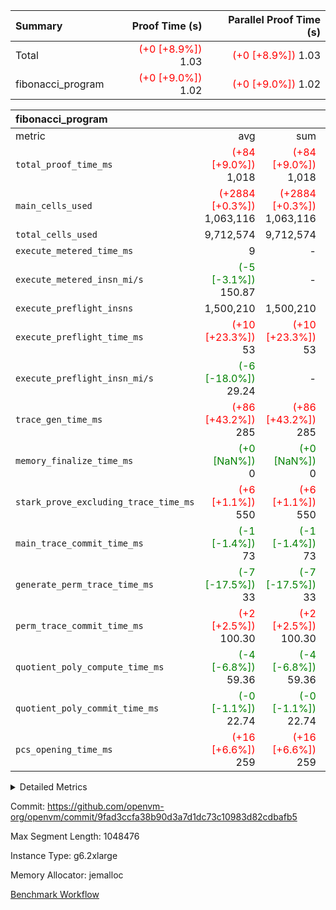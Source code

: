 | Summary | Proof Time (s) | Parallel Proof Time (s) |
|:---|---:|---:|
| Total | <span style='color: red'>(+0 [+8.9%])</span> 1.03 | <span style='color: red'>(+0 [+8.9%])</span> 1.03 |
| fibonacci_program | <span style='color: red'>(+0 [+9.0%])</span> 1.02 | <span style='color: red'>(+0 [+9.0%])</span> 1.02 |


| fibonacci_program |||||
|:---|---:|---:|---:|---:|
|metric|avg|sum|max|min|
| `total_proof_time_ms ` | <span style='color: red'>(+84 [+9.0%])</span> 1,018 | <span style='color: red'>(+84 [+9.0%])</span> 1,018 | <span style='color: red'>(+84 [+9.0%])</span> 1,018 | <span style='color: red'>(+84 [+9.0%])</span> 1,018 |
| `main_cells_used     ` | <span style='color: red'>(+2884 [+0.3%])</span> 1,063,116 | <span style='color: red'>(+2884 [+0.3%])</span> 1,063,116 | <span style='color: red'>(+2884 [+0.3%])</span> 1,063,116 | <span style='color: red'>(+2884 [+0.3%])</span> 1,063,116 |
| `total_cells_used    ` |  9,712,574 |  9,712,574 |  9,712,574 |  9,712,574 |
| `execute_metered_time_ms` |  9 | -          | -          | -          |
| `execute_metered_insn_mi/s` | <span style='color: green'>(-5 [-3.1%])</span> 150.87 | -          | <span style='color: green'>(-5 [-3.1%])</span> 150.87 | <span style='color: green'>(-5 [-3.1%])</span> 150.87 |
| `execute_preflight_insns` |  1,500,210 |  1,500,210 |  1,500,210 |  1,500,210 |
| `execute_preflight_time_ms` | <span style='color: red'>(+10 [+23.3%])</span> 53 | <span style='color: red'>(+10 [+23.3%])</span> 53 | <span style='color: red'>(+10 [+23.3%])</span> 53 | <span style='color: red'>(+10 [+23.3%])</span> 53 |
| `execute_preflight_insn_mi/s` | <span style='color: green'>(-6 [-18.0%])</span> 29.24 | -          | <span style='color: green'>(-6 [-18.0%])</span> 29.24 | <span style='color: green'>(-6 [-18.0%])</span> 29.24 |
| `trace_gen_time_ms   ` | <span style='color: red'>(+86 [+43.2%])</span> 285 | <span style='color: red'>(+86 [+43.2%])</span> 285 | <span style='color: red'>(+86 [+43.2%])</span> 285 | <span style='color: red'>(+86 [+43.2%])</span> 285 |
| `memory_finalize_time_ms` | <span style='color: green'>(+0 [NaN%])</span> 0 | <span style='color: green'>(+0 [NaN%])</span> 0 | <span style='color: green'>(+0 [NaN%])</span> 0 | <span style='color: green'>(+0 [NaN%])</span> 0 |
| `stark_prove_excluding_trace_time_ms` | <span style='color: red'>(+6 [+1.1%])</span> 550 | <span style='color: red'>(+6 [+1.1%])</span> 550 | <span style='color: red'>(+6 [+1.1%])</span> 550 | <span style='color: red'>(+6 [+1.1%])</span> 550 |
| `main_trace_commit_time_ms` | <span style='color: green'>(-1 [-1.4%])</span> 73 | <span style='color: green'>(-1 [-1.4%])</span> 73 | <span style='color: green'>(-1 [-1.4%])</span> 73 | <span style='color: green'>(-1 [-1.4%])</span> 73 |
| `generate_perm_trace_time_ms` | <span style='color: green'>(-7 [-17.5%])</span> 33 | <span style='color: green'>(-7 [-17.5%])</span> 33 | <span style='color: green'>(-7 [-17.5%])</span> 33 | <span style='color: green'>(-7 [-17.5%])</span> 33 |
| `perm_trace_commit_time_ms` | <span style='color: red'>(+2 [+2.5%])</span> 100.30 | <span style='color: red'>(+2 [+2.5%])</span> 100.30 | <span style='color: red'>(+2 [+2.5%])</span> 100.30 | <span style='color: red'>(+2 [+2.5%])</span> 100.30 |
| `quotient_poly_compute_time_ms` | <span style='color: green'>(-4 [-6.8%])</span> 59.36 | <span style='color: green'>(-4 [-6.8%])</span> 59.36 | <span style='color: green'>(-4 [-6.8%])</span> 59.36 | <span style='color: green'>(-4 [-6.8%])</span> 59.36 |
| `quotient_poly_commit_time_ms` | <span style='color: green'>(-0 [-1.1%])</span> 22.74 | <span style='color: green'>(-0 [-1.1%])</span> 22.74 | <span style='color: green'>(-0 [-1.1%])</span> 22.74 | <span style='color: green'>(-0 [-1.1%])</span> 22.74 |
| `pcs_opening_time_ms ` | <span style='color: red'>(+16 [+6.6%])</span> 259 | <span style='color: red'>(+16 [+6.6%])</span> 259 | <span style='color: red'>(+16 [+6.6%])</span> 259 | <span style='color: red'>(+16 [+6.6%])</span> 259 |



<details>
<summary>Detailed Metrics</summary>

|  | memory_to_vec_partition_time_ms | keygen_time_ms | app proof_time_ms |
| --- | --- | --- |
|  | 57 | 332 | 1,185 | 

| group | prove_segment_time_ms | memory_to_vec_partition_time_ms | fri.log_blowup | execute_metered_time_ms | execute_metered_insns | execute_metered_insn_mi/s | compute_user_public_values_proof_time_ms |
| --- | --- | --- | --- | --- | --- | --- | --- |
| fibonacci_program | 1,018 | 41 | 1 | 9 | 1,500,210 | 150.87 | 142 | 

| group | air_name | quotient_deg | interactions | constraints |
| --- | --- | --- | --- | --- |
| fibonacci_program | AccessAdapterAir<16> | 2 | 5 | 12 | 
| fibonacci_program | AccessAdapterAir<2> | 2 | 5 | 12 | 
| fibonacci_program | AccessAdapterAir<32> | 2 | 5 | 12 | 
| fibonacci_program | AccessAdapterAir<4> | 2 | 5 | 12 | 
| fibonacci_program | AccessAdapterAir<8> | 2 | 5 | 12 | 
| fibonacci_program | BitwiseOperationLookupAir<8> | 2 | 2 | 4 | 
| fibonacci_program | MemoryMerkleAir<8> | 2 | 4 | 39 | 
| fibonacci_program | PersistentBoundaryAir<8> | 2 | 3 | 7 | 
| fibonacci_program | PhantomAir | 2 | 3 | 5 | 
| fibonacci_program | Poseidon2PeripheryAir<BabyBearParameters>, 1> | 2 | 1 | 286 | 
| fibonacci_program | ProgramAir | 1 | 1 | 4 | 
| fibonacci_program | RangeTupleCheckerAir<2> | 1 | 1 | 4 | 
| fibonacci_program | Rv32HintStoreAir | 2 | 18 | 28 | 
| fibonacci_program | VariableRangeCheckerAir | 1 | 1 | 4 | 
| fibonacci_program | VmAirWrapper<Rv32BaseAluAdapterAir, BaseAluCoreAir<4, 8> | 2 | 20 | 37 | 
| fibonacci_program | VmAirWrapper<Rv32BaseAluAdapterAir, LessThanCoreAir<4, 8> | 2 | 18 | 40 | 
| fibonacci_program | VmAirWrapper<Rv32BaseAluAdapterAir, ShiftCoreAir<4, 8> | 2 | 24 | 91 | 
| fibonacci_program | VmAirWrapper<Rv32BranchAdapterAir, BranchEqualCoreAir<4> | 2 | 11 | 20 | 
| fibonacci_program | VmAirWrapper<Rv32BranchAdapterAir, BranchLessThanCoreAir<4, 8> | 2 | 13 | 35 | 
| fibonacci_program | VmAirWrapper<Rv32CondRdWriteAdapterAir, Rv32JalLuiCoreAir> | 2 | 10 | 18 | 
| fibonacci_program | VmAirWrapper<Rv32JalrAdapterAir, Rv32JalrCoreAir> | 2 | 16 | 20 | 
| fibonacci_program | VmAirWrapper<Rv32LoadStoreAdapterAir, LoadSignExtendCoreAir<4, 8> | 2 | 18 | 33 | 
| fibonacci_program | VmAirWrapper<Rv32LoadStoreAdapterAir, LoadStoreCoreAir<4> | 2 | 17 | 40 | 
| fibonacci_program | VmAirWrapper<Rv32MultAdapterAir, DivRemCoreAir<4, 8> | 2 | 25 | 84 | 
| fibonacci_program | VmAirWrapper<Rv32MultAdapterAir, MulHCoreAir<4, 8> | 2 | 24 | 31 | 
| fibonacci_program | VmAirWrapper<Rv32MultAdapterAir, MultiplicationCoreAir<4, 8> | 2 | 19 | 19 | 
| fibonacci_program | VmAirWrapper<Rv32RdWriteAdapterAir, Rv32AuipcCoreAir> | 2 | 12 | 14 | 
| fibonacci_program | VmConnectorAir | 2 | 5 | 11 | 

| group | air_name | segment | rows | prep_cols | perm_cols | main_cols | cells |
| --- | --- | --- | --- | --- | --- | --- | --- |
| fibonacci_program | AccessAdapterAir<8> | 0 | 128 |  | 16 | 17 | 4,224 | 
| fibonacci_program | BitwiseOperationLookupAir<8> | 0 | 65,536 | 3 | 8 | 2 | 655,360 | 
| fibonacci_program | MemoryMerkleAir<8> | 0 | 512 |  | 16 | 32 | 24,576 | 
| fibonacci_program | PersistentBoundaryAir<8> | 0 | 128 |  | 12 | 20 | 4,096 | 
| fibonacci_program | PhantomAir | 0 | 1 |  | 12 | 6 | 18 | 
| fibonacci_program | Poseidon2PeripheryAir<BabyBearParameters>, 1> | 0 | 256 |  | 8 | 300 | 78,848 | 
| fibonacci_program | ProgramAir | 0 | 8,192 |  | 8 | 10 | 147,456 | 
| fibonacci_program | RangeTupleCheckerAir<2> | 0 | 524,288 | 2 | 8 | 1 | 4,718,592 | 
| fibonacci_program | Rv32HintStoreAir | 0 | 4 |  | 44 | 32 | 304 | 
| fibonacci_program | VariableRangeCheckerAir | 0 | 262,144 | 2 | 8 | 1 | 2,359,296 | 
| fibonacci_program | VmAirWrapper<Rv32BaseAluAdapterAir, BaseAluCoreAir<4, 8> | 0 | 1,048,576 |  | 52 | 36 | 92,274,688 | 
| fibonacci_program | VmAirWrapper<Rv32BaseAluAdapterAir, LessThanCoreAir<4, 8> | 0 | 524,288 |  | 40 | 37 | 40,370,176 | 
| fibonacci_program | VmAirWrapper<Rv32BranchAdapterAir, BranchEqualCoreAir<4> | 0 | 262,144 |  | 28 | 26 | 14,155,776 | 
| fibonacci_program | VmAirWrapper<Rv32BranchAdapterAir, BranchLessThanCoreAir<4, 8> | 0 | 8 |  | 32 | 32 | 512 | 
| fibonacci_program | VmAirWrapper<Rv32CondRdWriteAdapterAir, Rv32JalLuiCoreAir> | 0 | 131,072 |  | 28 | 18 | 6,029,312 | 
| fibonacci_program | VmAirWrapper<Rv32JalrAdapterAir, Rv32JalrCoreAir> | 0 | 16 |  | 36 | 28 | 1,024 | 
| fibonacci_program | VmAirWrapper<Rv32LoadStoreAdapterAir, LoadStoreCoreAir<4> | 0 | 128 |  | 52 | 41 | 11,904 | 
| fibonacci_program | VmAirWrapper<Rv32RdWriteAdapterAir, Rv32AuipcCoreAir> | 0 | 16 |  | 28 | 20 | 768 | 
| fibonacci_program | VmConnectorAir | 0 | 2 | 1 | 16 | 5 | 42 | 

| group | segment | trace_gen_time_ms | total_proof_time_ms | total_cells_used | total_cells | system_trace_gen_time_ms | stark_prove_excluding_trace_time_ms | single_trace_gen_time_ms | quotient_poly_compute_time_ms | quotient_poly_commit_time_ms | query phase_time_ms | perm_trace_commit_time_ms | pcs_opening_time_ms | partially_prove_time_ms | open_time_ms | memory_finalize_time_ms | main_trace_commit_time_ms | main_cells_used | generate_perm_trace_time_ms | execute_preflight_time_ms | execute_preflight_insns | execute_preflight_insn_mi/s | evaluate matrix_time_ms | eval_and_commit_quotient_time_ms | build fri inputs_time_ms | OpeningProverGpu::open_time_ms |
| --- | --- | --- | --- | --- | --- | --- | --- | --- | --- | --- | --- | --- | --- | --- | --- | --- | --- | --- | --- | --- | --- | --- | --- | --- | --- | --- |
| fibonacci_program | 0 | 285 | 1,018 | 9,712,574 | 160,836,972 | 285 | 550 | 0 | 59.36 | 22.74 | 5 | 100.30 | 259 | 133 | 259 | 0 | 73 | 1,063,116 | 33 | 53 | 1,500,210 | 29.24 | 20 | 83 | 1 | 259 | 

| group | segment | trace_height_constraint | weighted_sum | threshold |
| --- | --- | --- | --- | --- |
| fibonacci_program | 0 | 0 | 3,932,510 | 2,013,265,921 | 
| fibonacci_program | 0 | 1 | 10,749,336 | 2,013,265,921 | 
| fibonacci_program | 0 | 2 | 1,966,255 | 2,013,265,921 | 
| fibonacci_program | 0 | 3 | 10,749,404 | 2,013,265,921 | 
| fibonacci_program | 0 | 4 | 1,664 | 2,013,265,921 | 
| fibonacci_program | 0 | 5 | 640 | 2,013,265,921 | 
| fibonacci_program | 0 | 6 | 7,209,084 | 2,013,265,921 | 
| fibonacci_program | 0 | 7 |  | 2,013,265,921 | 
| fibonacci_program | 0 | 8 | 35,534,845 | 2,013,265,921 | 

</details>


Commit: https://github.com/openvm-org/openvm/commit/9fad3ccfa38b90d3a7d1dc73c10983d82cdbafb5

Max Segment Length: 1048476

Instance Type: g6.2xlarge

Memory Allocator: jemalloc

[Benchmark Workflow](https://github.com/openvm-org/openvm/actions/runs/17680013876)

